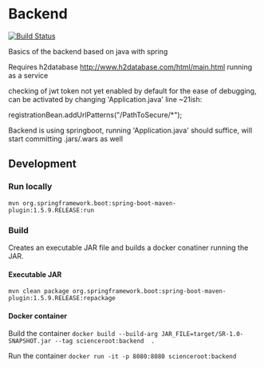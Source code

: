 # Backend

[![Build Status](https://jenkins.scienceroots.com/buildStatus/icon?job=Scienceroot/Backend/master)](https://jenkins.scienceroots.com/job/Scienceroot/job/Backend/job/master/)

Basics of the backend based on java with spring

Requires h2database http://www.h2database.com/html/main.html running as a service

checking of jwt token not yet enabled by default for the ease of debugging, can be activated by changing 'Application.java' line ~21ish:

registrationBean.addUrlPatterns("/PathToSecure/*");

Backend is using springboot, running 'Application.java' should suffice, will start committing .jars/.wars as well

## Development

### Run locally

`mvn org.springframework.boot:spring-boot-maven-plugin:1.5.9.RELEASE:run`

### Build

Creates an executable JAR file and builds a docker conatiner running the JAR.

#### Executable JAR

`mvn clean package org.springframework.boot:spring-boot-maven-plugin:1.5.9.RELEASE:repackage`
 
#### Docker container

Build the container
`docker build --build-arg JAR_FILE=target/SR-1.0-SNAPSHOT.jar --tag scienceroot:backend  .`

Run the container
`docker run -it -p 8080:8080 scienceroot:backend`
 
 
